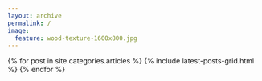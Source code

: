 ```yaml
---
layout: archive
permalink: /
image:
  feature: wood-texture-1600x800.jpg
---
```


<div class="tiles">
{% for post in site.categories.articles %}
    {% include latest-posts-grid.html %}
{% endfor %}
</div><!-- /.tiles -->
